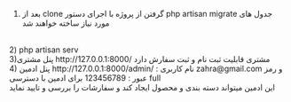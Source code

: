 1) بعد از clone گرفتن از پروژه با اجرای دستور php artisan migrate جدول های مورد نیاز ساخته خواهند شد 
<br>
2) php artisan serv 
<br>
3)پنل مشتری http://127.0.0.1:8000/ مشتری قابلیت ثبت نام و ثبت سفارش دارد 
<br>
4) پنل ادمین http://127.0.0.1:8000/admin/ : نام کاربری zahra@gmail.com و رمز عبور : 123456789 برای ادمین با دسترسی full 
<br>
این ادمین میتواند دسته بندی و محصول ایجاد کند و سفارشات را بررسی و تایید نماید 
